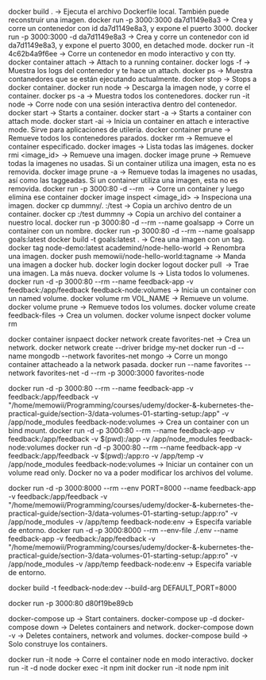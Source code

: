 docker build . -> Ejecuta el archivo Dockerfile local. También puede reconstruir una imagen.
docker run -p 3000:3000 da7d1149e8a3 -> Crea y corre un contenedor con id da7d1149e8a3, y expone el puerto 3000.
docker run -p 3000:3000 -d da7d1149e8a3 -> Crea y corre un contenedor con id da7d1149e8a3, y expone el puerto 3000, en detached mode.
docker run -it 4c62b4a9f6ee -> Corre un contenedor en modo interactivo y con tty.
docker container attach <container> -> Attach to a running container.
docker logs -f <container> -> Muestra los logs del contenedor y te hace un attach.
docker ps -> Muestra contanedores que se están ejecutando actualmente.
docker stop <name> -> Stops a docker container.
docker run node -> Descarga la imagen node, y corre el container.
docker ps -a -> Muestra todos los contenedores.
docker run -it node -> Corre node con una sesión interactiva dentro del contenedor.
docker start <container> -> Starts a container.
docker start -a <container> -> Starts a container con attach mode.
docker start -ai <container> -> Inicia un container en attach e interactive mode. Sirve para aplicaciones de utilería.
docker container prune -> Remueve todos los contenedores parados.
docker rm <container> -> Remueve el container especificado.
docker images -> Lista todas las imágenes.
docker rmi <image_id> -> Remueve una imagen.
docker image prune -> Remueve todas la imagenes no usadas. Si un container utiliza una imagen, esta no es removida.
docker image prune -a -> Remueve todas la imagenes no usadas, así como las taggeadas. Si un container utiliza una imagen, esta no es removida.
docker run -p 3000:80 -d --rm <image> -> Corre un container y luego elimina ese container
docker image inspect <image_id> -> Inspeciona una imagen.
docker cp dummny/. <container>:/test -> Copia un archivo dentro de un container.
docker cp <container>:/test dummny -> Copia un archivo del container a nuestro local.
docker run -p 3000:80 -d --rm --name goalsapp <container> -> Corre un container con un nombre.
docker run -p 3000:80 -d --rm --name goalsapp goals:latest
docker build -t goals:latest . -> Crea una imagen con un tag.
docker tag node-demo:latest academind/node-hello-world -> Renombra una imagen.
docker push memowii/node-hello-world:tagname -> Manda una imagen a docker hub.
docker login
docker logout
docker pull <image> -> Trae una imagen. La más nueva.
docker volume ls -> Lista todos lo volumenes.
docker run -d -p 3000:80 --rm --name feedback-app -v feedback:/app/feedback feedback-node:volumes -> Inicia un container con un named volume.
docker volume rm VOL_NAME -> Remueve un volume.
docker volume prune -> Remueve todos los volumes.
docker volume create feedback-files -> Crea un volumen.
docker volume isnpect
docker volume rm

docker container isnpaect <container>
docker network create favorites-net -> Crea un network.
docker network create --driver bridge my-net
docker run -d --name mongodb --network favorites-net mongo -> Corre un mongo container attacheado a la network pasada.
docker run --name favorites --network favorites-net -d --rm -p 3000:3000 favorites-node

docker run -d -p 3000:80 --rm --name feedback-app -v feedback:/app/feedback -v "/home/memowii/Programming/courses/udemy/docker-&-kubernetes-the-practical-guide/section-3/data-volumes-01-starting-setup:/app" -v /app/node_modules feedback-node:volumes -> Crea un container con un bind mount.
docker run -d -p 3000:80 --rm --name feedback-app -v feedback:/app/feedback -v $(pwd):/app -v /app/node_modules feedback-node:volumes
docker run -d -p 3000:80 --rm --name feedback-app -v feedback:/app/feedback -v $(pwd):/app:ro -v /app/temp -v /app/node_modules feedback-node:volumes -> Iniciar un container con un volume read only. Docker no va a poder modificar los archivos del volume. 

docker run -d -p 3000:8000 --rm --env PORT=8000 --name feedback-app -v feedback:/app/feedback -v "/home/memowii/Programming/courses/udemy/docker-&-kubernetes-the-practical-guide/section-3/data-volumes-01-starting-setup:/app:ro" -v /app/node_modules -v /app/temp feedback-node:env -> Especifa variable de entorno.
docker run -d -p 3000:8000 --rm --env-file ./.env --name feedback-app -v feedback:/app/feedback -v "/home/memowii/Programming/courses/udemy/docker-&-kubernetes-the-practical-guide/section-3/data-volumes-01-starting-setup:/app:ro" -v /app/node_modules -v /app/temp feedback-node:env -> Especifa variable de entorno.

docker build -t feedback-node:dev --build-arg DEFAULT_PORT=8000

docker run -p 3000:80 d80f19be89cb

docker-compose up -> Start containers.
docker-compose up -d
docker-compose down -> Deletes containers and network.
docker-compose down -v -> Deletes containers, network and volumes.
docker-compose build -> Solo construye los containers.

docker run -it node -> Corre el container node en modo interactivo. 
docker run -it -d node
docker exec -it <container> npm init
docker run -it node npm init